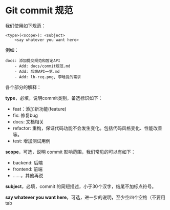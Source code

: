 # Git commit 规范

我们使用如下规范：

```
<type>(<scope>): <subject>
    <say whatever you want here>
```

例如：

```
docs: 添加提交规范和暂定API
    - Add: docs/commit规范.md
    - Add: 后端API一览.md
    - Add: lh-req.png, 李晗提的需求
```



各个部分的解释：

**type**，必填，说明commit类别，备选标识如下：

* feat：添加新功能(feature)
* fix: 修复bug
* docs: 文档相关
* refactor: 重构，保证代码功能不会发生变化。包括代码风格变化、性能改善等。
* test: 增加测试用例



**scope**，可选，说明 commit 影响范围，我们常见的可以有如下：

* backend: 后端
* frontend: 前端
* ……，其他再说



**subject**，必填，commit 的简短描述，小于30个汉字，结尾不加标点符号。



**say whatever you want here**，可选，进一步的说明，至少空四个空格（不要用tab